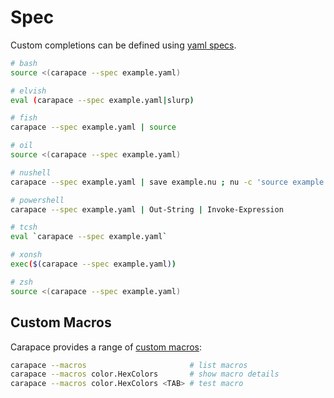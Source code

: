 # Spec

Custom completions can be defined using [yaml specs](https://github.com/rsteube/carapace-spec).

```sh
# bash
source <(carapace --spec example.yaml) 

# elvish
eval (carapace --spec example.yaml|slurp)

# fish
carapace --spec example.yaml | source 

# oil
source <(carapace --spec example.yaml) 

# nushell
carapace --spec example.yaml | save example.nu ; nu -c 'source example.nu' 

# powershell
carapace --spec example.yaml | Out-String | Invoke-Expression 

# tcsh
eval `carapace --spec example.yaml` 

# xonsh
exec($(carapace --spec example.yaml)) 

# zsh
source <(carapace --spec example.yaml) 
```

## Custom Macros

Carapace provides a range of [custom macros](./spec/macros.md):

```sh
carapace --macros                       # list macros
carapace --macros color.HexColors       # show macro details
carapace --macros color.HexColors <TAB> # test macro
```

